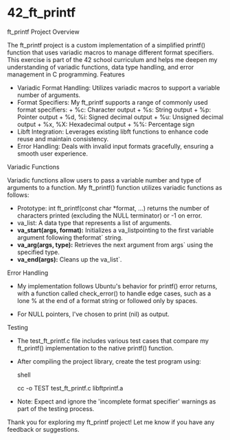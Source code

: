 # 42_ft_printf

ft_printf Project
Overview

The ft_printf project is a custom implementation of a simplified printf() function that uses variadic macros to manage different format specifiers. This exercise is part of the 42 school curriculum and helps me deepen my understanding of variadic functions, data type handling, and error management in C programming.
Features

+ Variadic Format Handling: Utilizes variadic macros to support a variable number of arguments.
+ Format Specifiers: My ft_printf supports a range of commonly used format specifiers:
        + %c: Character output
        + %s: String output
        + %p: Pointer output
        + %d, %i: Signed decimal output
        + %u: Unsigned decimal output
        + %x, %X: Hexadecimal output
        + %%: Percentage sign
+ Libft Integration: Leverages existing libft functions to enhance code reuse and maintain consistency.
+ Error Handling: Deals with invalid input formats gracefully, ensuring a smooth user experience.

Variadic Functions

Variadic functions allow users to pass a variable number and type of arguments to a function. My ft_printf() function utilizes variadic functions as follows:

+ Prototype: int ft_printf(const char *format, ...) returns the number of characters printed (excluding the NULL terminator) or -1 on error.
+ va_list: A data type that represents a list of arguments.
+ **va_start(args, format):** Initializes a va_listpointing to the first variable argument following theformat` string.
+ **va_arg(args, type):** Retrieves the next argument from args` using the specified type.
+ **va_end(args):** Cleans up the va_list`.

Error Handling

+ My implementation follows Ubuntu's behavior for printf() error returns, with a function called check_error() to handle edge cases, such as a lone % at the end of a format string or followed only by spaces.

+ For NULL pointers, I've chosen to print (nil) as output.

Testing

+ The test_ft_printf.c file includes various test cases that compare my ft_printf() implementation to the native printf() function.
+ After compiling the project library, create the test program using:

    shell

    cc -o TEST test_ft_printf.c libftprintf.a

+ Note: Expect and ignore the 'incomplete format specifier' warnings as part of the testing process.

Thank you for exploring my ft_printf project! Let me know if you have any feedback or suggestions.
